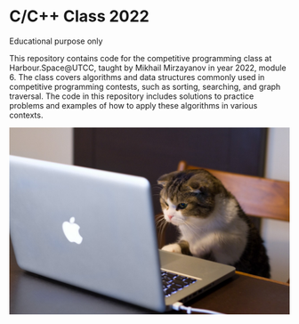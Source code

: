 # C/C++ Class 2022

Educational purpose only

This repository contains code for the competitive programming class at Harbour.Space@UTCC, taught by Mikhail Mirzayanov in year 2022, module 6. The class covers algorithms and data structures commonly used in competitive programming contests, such as sorting, searching, and graph traversal. The code in this repository includes solutions to practice problems and examples of how to apply these algorithms in various contexts.

![This is a cat image](/cat-code.jpeg)
